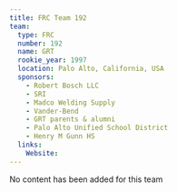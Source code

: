 ```yaml
---
title: FRC Team 192
team:
  type: FRC
  number: 192
  name: GRT
  rookie_year: 1997
  location: Palo Alto, California, USA
  sponsors:
    - Robert Bosch LLC
    - SRI
    - Madco Welding Supply
    - Vander-Bend
    - GRT parents & alumni
    - Palo Alto Unified School District
    - Henry M Gunn HS
  links:
    Website: 
---
```

No content has been added for this team